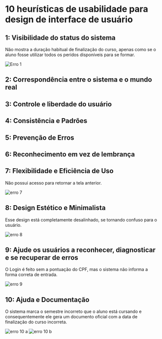 # 10 heurísticas de usabilidade para design de interface de usuário

## 1: Visibilidade do status do sistema
Não mostra a duração habitual de finalização do curso, apenas como se o aluno fosse utilizar todos os perídos disponíveis para se formar.

![Erro 1](https://github.com/DianneFaria/Bertoti/assets/126245947/2456ddb4-40fd-4a57-ba62-6c0453bab167)

## 2: Correspondência entre o sistema e o mundo real

## 3: Controle e liberdade do usuário

## 4: Consistência e Padrões

## 5: Prevenção de Erros

## 6: Reconhecimento em vez de lembrança

## 7: Flexibilidade e Eficiência de Uso
Não possui acesso para retornar a tela anterior.

![erro 7](https://github.com/DianneFaria/Bertoti/assets/126245947/ca3bff46-5d29-4c62-a66b-416c9c9cca0b)

## 8: Design Estético e Minimalista
Esse design está completamente desalinhado, se tornando confuso para o usuário.

![erro 8](https://github.com/DianneFaria/Bertoti/assets/126245947/00db3b7c-5f56-4288-a2b6-49e694e5ae57)

## 9: Ajude os usuários a reconhecer, diagnosticar e se recuperar de erros
O Login é feito sem a pontuação do CPF, mas o sistema não informa a forma correta de entrada.

![erro 9](https://github.com/DianneFaria/Bertoti/assets/126245947/87099cb6-12ce-4622-b92f-7efae9524121)

## 10: Ajuda e Documentação
O sistema marca o semestre incorreto que o aluno está cursando e consequentemente ele gera um documento oficial com a data de finalização do curso incorreta.

![erro 10 a](https://github.com/DianneFaria/Bertoti/assets/126245947/3be9b1e8-4a37-4b96-bc7c-1aa4d66f68bb)
![erro 10 b](https://github.com/DianneFaria/Bertoti/assets/126245947/d04c1c3e-898d-4ea3-8d06-e1db8bd89cc0)
